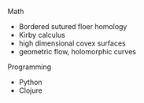 Math
- Bordered sutured floer homology
- Kirby calculus
- high dimensional covex surfaces
- geometric flow, holomorphic curves


Programming
- Python
- Clojure
<!--stackedit_data:
eyJoaXN0b3J5IjpbMjEwNDgyOTk2XX0=
-->